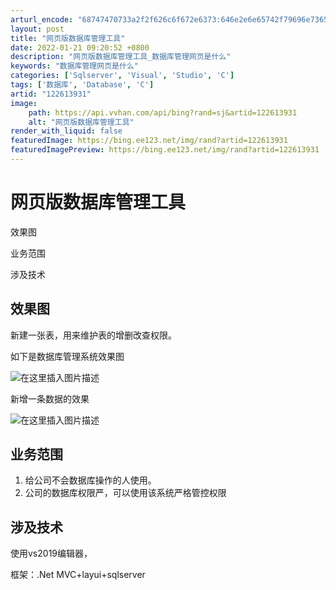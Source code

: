 ```yaml
---
arturl_encode: "68747470733a2f2f626c6f672e6373:646e2e6e65742f79696e736566656978696e67636875616e2f:61727469636c652f64657461696c732f313232363133393331"
layout: post
title: "网页版数据库管理工具"
date: 2022-01-21 09:20:52 +0800
description: "网页版数据库管理工具_数据库管理网页是什么"
keywords: "数据库管理网页是什么"
categories: ['Sqlserver', 'Visual', 'Studio', 'C']
tags: ['数据库', 'Database', 'C']
artid: "122613931"
image:
    path: https://api.vvhan.com/api/bing?rand=sj&artid=122613931
    alt: "网页版数据库管理工具"
render_with_liquid: false
featuredImage: https://bing.ee123.net/img/rand?artid=122613931
featuredImagePreview: https://bing.ee123.net/img/rand?artid=122613931
---
```


# 网页版数据库管理工具

效果图
  
业务范围
  
涉及技术

## 效果图

新建一张表，用来维护表的增删改查权限。
  
如下是数据库管理系统效果图
  
![在这里插入图片描述](https://i-blog.csdnimg.cn/blog_migrate/4d85060be2a40cb31ff5a84c35ae3a27.png)

新增一条数据的效果
  
![在这里插入图片描述](https://i-blog.csdnimg.cn/blog_migrate/82b1e24a4ecdfb598296392d37fbdd43.png)

## 业务范围

1. 给公司不会数据库操作的人使用。
2. 公司的数据库权限严，可以使用该系统严格管控权限

## 涉及技术

使用vs2019编辑器，
  
框架：.Net MVC+layui+sqlserver